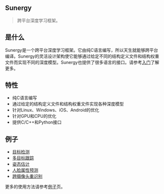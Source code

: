 ## Sunergy

> 跨平台深度学习框架。

## 是什么

Sunergy是一个跨平台深度学习框架。它由纯C语言编写，所以天生就能够跨平台编译。Sunergy的灵活设计架构使它能够通过给定不同的结构定义文件和结构权重文件而实现不同的深度模型。Sunergy也提供了很多语言的接口。请参考[入门](/zh-cn/quickstart.md)了解更多。

## 特性

* 纯C语言编写
* 通过给定的结构定义文件和结构权重文件实现各种深度模型
* 针对Linux、Windows、iOS、Android的优化
* 针对GPU和CPU的优化
* 提供C/C++和Python接口

## 例子

* [目标检测](/zh-cn/det.md)
* [多目标跟踪](/zh-cn/mot.md)
* [姿态估计](/zh-cn/pose.md)
* [人脸属性预测](/zh-cn/face.md)
* [跨摄像头重识别](/zh-cn/reid.md)

更多的使用方法请参考[例子](/zh-cn/example.md)页。
